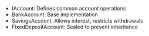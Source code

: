 ﻿- IAccount: Defines common account operations
- BankAccount: Base implementation
- SavingsAccount: Allows interest, restricts withdrawals
- FixedDepositAccount: Sealed to prevent inheritance
